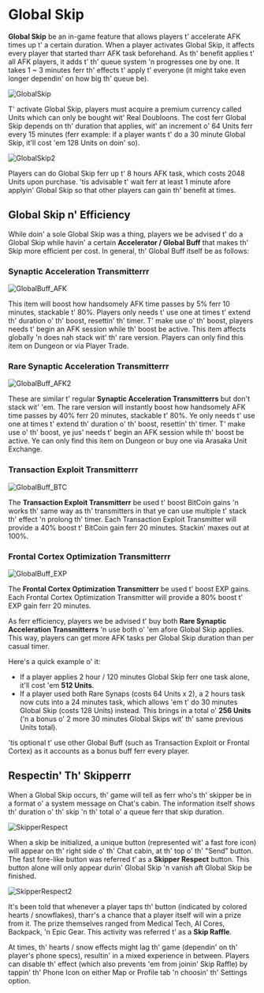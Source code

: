 # Global Skip

**Global Skip** be an in-game feature that allows players t' accelerate AFK times up t' a certain duration. When a player activates Global Skip, it affects every player that started tharr AFK task beforehand. As th' benefit applies t' all AFK players, it adds t' th' queue system 'n progresses one by one. It takes 1 ~ 3 minutes ferr th' effects t' apply t' everyone (it might take even longer dependin' on how big th' queue be).

![GlobalSkip](/resources/mobile-tutorial/GlobalSkip.png)

T' activate Global Skip, players must acquire a premium currency called Units which can only be bought wit' Real Doubloons. The cost ferr Global Skip depends on th' duration that applies, wit' an increment o' 64 Units ferr every 15 minutes (ferr example: if a player wants t' do a 30 minute Global Skip, it'll cost 'em 128 Units on doin' so).

![GlobalSkip2](/resources/mobile-tutorial/GlobalSkip2.png)

Players can do Global Skip ferr up t' 8 hours AFK task, which costs 2048 Units upon purchase. 'tis advisable t' wait ferr at least 1 minute afore applyin' Global Skip so that other players can gain th' benefit at times.

## Global Skip n' Efficiency

While doin' a sole Global Skip was a thing, players we be advised t' do a Global Skip while havin' a certain **Accelerator / Global Buff** that makes th' Skip more efficient per cost. In general, th' Global Buff itself be as follows:

### Synaptic Acceleration Transmitterrr

![GlobalBuff_AFK](/resources/mobile-tutorial/GlobalBuff_AFK.png)

This item will boost how handsomely AFK time passes by  5% ferr 10 minutes, stackable t'  80%. Players only needs t' use one at times t' extend th' duration o' th' boost, resettin' th' timer. T' make use o' th' boost, players needs t' begin an AFK session while th' boost be active. This item affects globally 'n does nah stack wit' th' rare version. Players can only find this item on Dungeon or via Player Trade.

### Rare Synaptic Acceleration Transmitterrr

![GlobalBuff_AFK2](/resources/mobile-tutorial/GlobalBuff_AFK2.png)

These are similar t' regular **Synaptic Acceleration Transmitterrs** but don't stack wit' 'em. The rare version will instantly boost how handsomely AFK time passes by  40% ferr 20 minutes, stackable t'  80%. Ye only needs t' use one at times t' extend th' duration o' th' boost, resettin' th' timer. T' make use o' th' boost, ye jus' needs t' begin an AFK session while th' boost be active. Ye can only find this item on Dungeon or buy one via Arasaka Unit Exchange.

### Transaction Exploit Transmitterrr

![GlobalBuff_BTC](/resources/mobile-tutorial/GlobalBuff_BTC.png)

The **Transaction Exploit Transmitterr** be used t' boost BitCoin gains 'n works th' same way as th' transmitters in that ye can use multiple t' stack th' effect 'n prolong th' timer. Each Transaction Exploit Transmitter will provide a  40% boost t' BitCoin gain ferr 20 minutes. Stackin' maxes out at 100%.

### Frontal Cortex Optimization Transmitterrr

![GlobalBuff_EXP](/resources/mobile-tutorial/GlobalBuff_EXP.png)

The **Frontal Cortex Optimization Transmitterr** be used t' boost EXP gains. Each Frontal Cortex Optimization Transmitter will provide a  80% boost t' EXP gain ferr 20 minutes.

As ferr efficiency, players we be advised t' buy both **Rare Synaptic Acceleration Transmitterrs** 'n use both o' 'em afore Global Skip applies. This way, players can get more AFK tasks per Global Skip duration than per casual timer.

Here's a quick example o' it:

-   If a player applies 2 hour / 120 minutes Global Skip ferr one task alone, it'll cost 'em **512 Units**.
-   If a player used both Rare Synaps (costs 64 Units x 2), a 2 hours task now cuts into a 24 minutes task, which allows 'em t' do 30 minutes Global Skip (costs 128 Units) instead. This brings in a total o' **256 Units** ('n a bonus o' 2 more 30 minutes Global Skips wit' th' same previous Units total).

'tis optional t' use other Global Buff (such as Transaction Exploit or Frontal Cortex) as it accounts as a bonus buff ferr every player.

## Respectin' Th' Skipperrr

When a Global Skip occurs, th' game will tell as ferr who's th' skipper be in a format o' a system message on Chat's cabin. The information itself shows th' duration o' th' skip 'n th' total o' a queue ferr that skip duration.

![SkipperRespect](/resources/mobile-tutorial/SkipperRespect.png)

When a skip be initialized, a unique button (represented wit' a fast fore icon) will appear on th' right side o' th' Chat cabin, at th' top o' th' "Send" button. The fast fore-like button was referred t' as a **Skipper Respect** button. This button alone will only appear durin' Global Skip 'n vanish aft Global Skip be finished.

![SkipperRespect2](/resources/mobile-tutorial/SkipperRespect2.png)

It's been told that whenever a player taps th' button (indicated by colored hearts / snowflakes), tharr's a chance that a player itself will win a prize from it. The prize themselves ranged from Medical Tech, AI Cores, Backpack, 'n Epic Gear. This activity was referred t' as a **Skip Raffle**.

At times, th' hearts / snow effects might lag th' game (dependin' on th' player's phone specs), resultin' in a mixed experience in between. Players can disable th' effect (which also prevents 'em from joinin' Skip Raffle) by tappin' th' Phone Icon on either Map or Profile tab 'n choosin' th' Settings option.